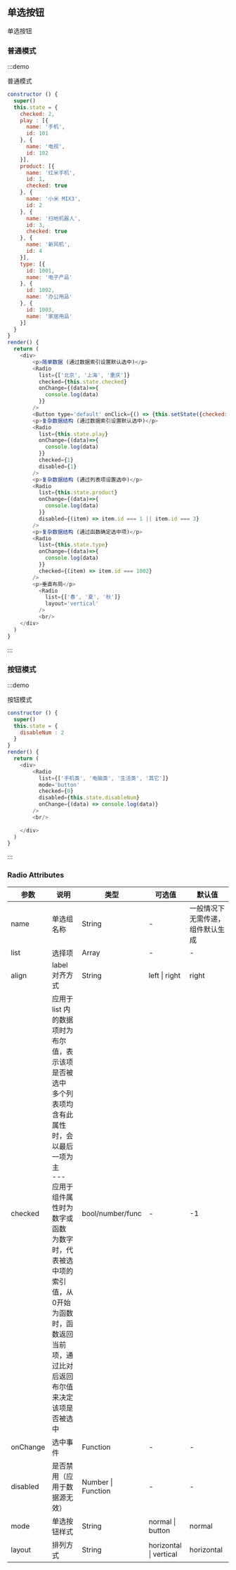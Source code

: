 ## 单选按钮

单选按钮

### 普通模式

:::demo

普通模式

```js
constructor () {
  super()
  this.state = {
    checked: 2,
    play : [{
      name: '手机',
      id: 101
    }, {
      name: '电视',
      id: 102
    }],
    product: [{
      name: '红米手机',
      id: 1,
      checked: true
    }, {
      name: '小米 MIX3',
      id: 2
    }, {
      name: '扫地机器人',
      id: 3,
      checked: true
    }, {
      name: '新风机',
      id: 4
    }],
    type: [{
      id: 1001,
      name: '电子产品'
    }, {
      id: 1002,
      name: '办公用品'
    }, {
      id: 1003,
      name: '家居用品'
    }]
  }
}
render() {
  return (
    <div>
        <p>简单数据 (通过数据索引设置默认选中)</p>
        <Radio 
          list={['北京', '上海', '重庆']} 
          checked={this.state.checked} 
          onChange={(data)=>{
            console.log(data)
          }}
        />
        <Button type='default' onClick={() => {this.setState({checked: 0})}}>点击</Button>
        <p>复杂数据结构 (通过数据索引设置默认选中)</p>
        <Radio 
          list={this.state.play} 
          onChange={(data)=>{
            console.log(data)
          }}
          checked={1}
          disabled={1}
        />
        <p>复杂数据结构 (通过列表项设置选中)</p>
        <Radio 
          list={this.state.product} 
          onChange={(data)=>{
            console.log(data)
          }}
          disabled={(item) => item.id === 1 || item.id === 3}
        />
        <p>复杂数据结构 (通过函数确定选中项)</p>
        <Radio 
          list={this.state.type} 
          onChange={(data)=>{
            console.log(data)
          }}
          checked={(item) => item.id === 1002}
        />
        <p>垂直布局</p>
          <Radio 
            list={['春', '夏', '秋']} 
            layout='vertical'
          />
          <br/>
    </div>
  )
}
```
:::

### 按钮模式

:::demo

按钮模式

```js
constructor () {
  super()
  this.state = {
    disableNum : 2
  }
}
render() {
  return (
    <div>
        <Radio 
          list={['手机类', '电脑类', '生活类', '其它']} 
          mode='button'
          checked={0}
          disabled={this.state.disableNum}
          onChange={(data) => console.log(data)}
        />
        <br/>
        
    </div>
  )
}
```
:::

### Radio Attributes

| 参数       | 说明   |  类型  | 可选值 |默认值  |
| --------   | -----  | ----  |    ----  |   ----  |
| name |  单选组名称  | String   | - | 一般情况下无需传递，组件默认生成 |
| list |   选择项  |  Array   | - | - |
| align |   label 对齐方式  | String   | left \| right | right |
| checked |   应用于 list 内的数据项时为布尔值，表示该项是否被选中<br/>多个列表项均含有此属性时，会以最后一项为主<br/>---<br/>应用于组件属性时为数字或函数<br/>为数字时，代表被选中项的索引值，从0开始<br/>为函数时，函数返回当前项，通过比对后返回布尔值来决定该项是否被选中  | bool/number/func   | - | -1 |
| onChange |     选中事件  |   Function  | - | - |
| disabled |     是否禁用（应用于数据源无效）  |    Number \| Function  | - | - |
| mode |    单选按钮样式  |     String  | normal \| button | normal |
| layout |     排列方式  |     String  | horizontal \| vertical | horizontal |
